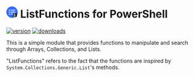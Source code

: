 # <img height="30px" src="./.icon/list-functions.png" alt="ListFunctions"></img> ListFunctions for PowerShell

[![version](https://img.shields.io/powershellgallery/v/ListFunctions.svg?include_prereleases)](https://www.powershellgallery.com/packages/ListFunctions)
[![downloads](https://img.shields.io/powershellgallery/dt/ListFunctions.svg?label=downloads)](https://www.powershellgallery.com/stats/packages/ListFunctions?groupby=Version)

This is a simple module that provides functions to manipulate and search through Arrays, Collections, and Lists.  

"ListFunctions" refers to the fact that the functions are inspired by <code>System.Collections.Generic.List</code>'s methods.